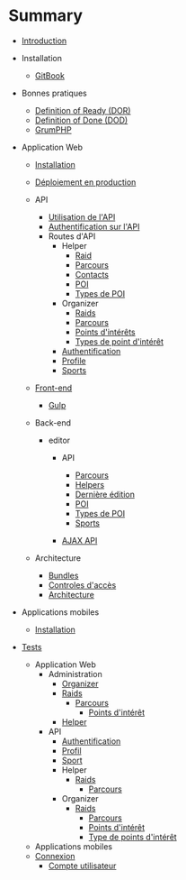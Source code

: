 # Summary

* [Introduction](README.md)
* Installation

    * [GitBook](installation/gitbook.md)
* Bonnes pratiques
  * [Definition of Ready (DOR)](best-practices/DOR.md)
  * [Definition of Done (DOD)](best-practices/DOD.md)
  * [GrumPHP](best-practices/grumphp.md)
* Application Web
    * [Installation](webapp/installation.md)

    * [Déploiement en production](webapp/deployment.md)

    * API
        * [Utilisation de l'API](webapp/API/utilisation.md)
        * [Authentification sur l'API](webapp/API/authentification.md)
        * Routes d'API
            * Helper
              - [Raid](webapp/API/routes/helper/raid.md)
              - [Parcours](webapp/API/routes/helper/track.md)
              - [Contacts](webapp/API/routes/helper/contact.md)
              - [POI](webapp/API/routes/helper/poi.md)
              - [Types de POI](webapp/API/routes/helper/poitype.md)
            * Organizer
              - [Raids](webapp/API/routes/organizer/raid.md)
              - [Parcours](webapp/API/routes/organizer/track.md)
              - [Points d'intérêts](webapp/API/routes/organizer/poi.md)
              - [Types de point d'intérêt](webapp/API/routes/organizer/poitype.md)
            - [Authentification](webapp/API/routes/authentification.md)
            - [Profile](webapp/API/routes/profile.md)
            - [Sports](webapp/API/routes/sporttype.md)

    * [Front-end](webapp/front/front.md)

        * [Gulp](webapp/front/gulp.md)

    * Back-end
        * editor

            * API

                * [Parcours](webapp/back/editor/API/track.md)
                * [Helpers](webapp/back/editor/API/helper.md)
                * [Dernière édition](webapp/back/editor/API/lastEdition.md)
                * [POI](webapp/back/editor/API/poi.md)
                * [Types de POI](webapp/back/editor/API/poitype.md)
                * [Sports](webapp/back/editor/API/sporttype.md)

            * [AJAX API](webapp/back/editor/AJAX-API.md)

    * Architecture
        * [Bundles](webapp/architecture/bundles.md)
        * [Controles d'accès](webapp/architecture/ControleAcces.md)
        * [Architecture](webapp/architecture/bundles)
* Applications mobiles

  * [Installation](phoneapp/installation.md)
* [Tests](tests-fonctionnels/tests.md)
  * Application Web
  	* Administration
  		* [Organizer](tests-fonctionnels/webapp/Admin/organizer.md)
  		* [Raids](tests-fonctionnels/webapp/Organizer/raids.md)
  			* [Parcours](tests-fonctionnels/webapp/Organizer/tracks.md)
  				* [Points d'intérêt](tests-fonctionnels/webapp/Organizer/pois.md)
  		* [Helper](tests-fonctionnels/webapp/Helper/inscription.md)
  	* API
  		* [Authentification](tests-fonctionnels/webapp/API/authentification.md)
      * [Profil](tests-fonctionnels/webapp/API/profile.md)
      * [Sport](tests-fonctionnels/webapp/API/sporttypes.md)
      * Helper
        * [Raids](tests-fonctionnels/webapp/API/Helper/raids.md)
          * [Parcours](tests-fonctionnels/webapp/API/Helper/tracks.md)
      * Organizer 
        * [Raids](tests-fonctionnels/webapp/API/Organizer/raids.md)
          * [Parcours](tests-fonctionnels/webapp/API/Organizer/tracks.md)
          * [Points d'intérêt](tests-fonctionnels/webapp/API/Organizer/pois.md)
          * [Type de points d'intérêt](tests-fonctionnels/webapp/API/Organizer/poitypes.md)
  * Applications mobiles
  * [Connexion](tests-fonctionnels/phoneapp/connexion.md)
  	* [Compte utilisateur](tests-fonctionnels/phoneapp/compte.md)


